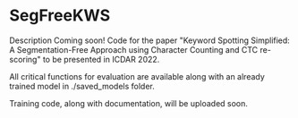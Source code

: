 # SegFreeKWS

Description Coming soon! Code for the paper "Keyword Spotting Simplified: A Segmentation-Free Approach using Character Counting and CTC re-scoring" to be presented in ICDAR 2022.

All critical functions for evaluation are available along with an already trained model in ./saved_models folder.

Training code, along with documentation, will be uploaded soon.
